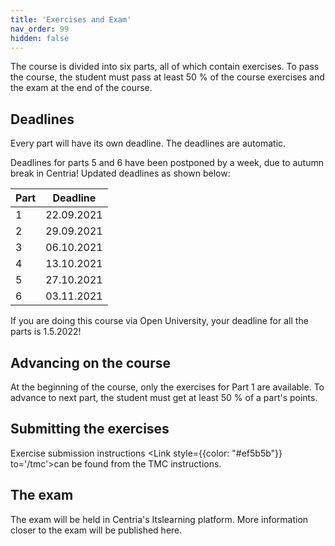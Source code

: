 ```yaml
---
title: 'Exercises and Exam'
nav_order: 99
hidden: false
---
```


The course is divided into six parts, all of which contain exercises. To pass the course, the student must pass at least 50 % of the course exercises and the exam at the end of the course.

## Deadlines

Every part will have its own deadline. The deadlines are automatic.

<Note>
Deadlines for parts 5 and 6 have been postponed by a week, due to autumn break in Centria!
Updated deadlines as shown below:
</Note>

| Part | Deadline       |
| :----| :------------: |
| 1    |   22.09.2021   |
| 2    |   29.09.2021   |
| 3    |   06.10.2021   |
| 4    |   13.10.2021   |
| 5    |   27.10.2021   |
| 6    |   03.11.2021   |


<Note>
If you are doing this course via Open University, your deadline for all the parts is 1.5.2022!
</Note>

## Advancing on the course

At the beginning of the course, only the exercises for Part 1 are available. To advance to next part, the student must get at least 50 % of a part's points.

## Submitting the exercises

Exercise submission instructions <Link style={{color: "#ef5b5b"}} to='/tmc'>can be found from the TMC instructions.</Link> 

## The exam

The exam will be held in Centria's Itslearning platform. More information closer to the exam will be published here.